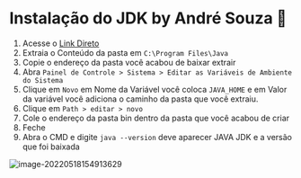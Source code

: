 # Instalação do JDK by André Souza :space_invader:



1. Acesse o [Link Direto](https://cdn.azul.com/zulu/bin/zulu11.56.19-ca-jdk11.0.15-win_x64.zip)
2. Extraia o Conteúdo da pasta em `C:\Program Files\Java`
3. Copie o endereço da pasta você acabou de baixar extrair
4. Abra `Painel de Controle > Sistema > Editar as Variáveis de Ambiente do Sistema`
5. Clique em `Novo`  em Nome da Variável você coloca `JAVA_HOME` e em Valor da variável você adiciona o caminho da pasta que você extraiu.
6. Clique em `Path > editar > novo` 
7. Cole o endereço da pasta bin dentro da pasta que você acabou de criar
8. Feche 
9. Abra o CMD  e digite `java --version` deve aparecer JAVA JDK e a versão que foi baixada

![image-20220518154913629](C:\Users\aljs2\AppData\Roaming\Typora\typora-user-images\image-20220518154913629.png)
